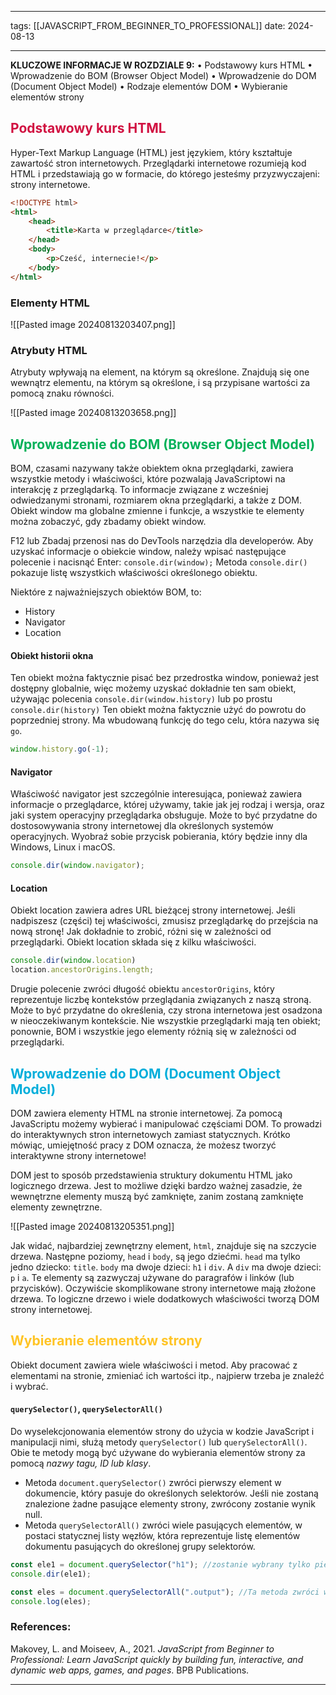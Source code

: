 
--- 
tags: [[JAVASCRIPT_FROM_BEGINNER_TO_PROFESSIONAL]]
date: 2024-08-13

---

**KLUCZOWE INFORMACJE W ROZDZIALE 9:**
	 • Podstawowy kurs HTML
	 • Wprowadzenie do BOM (Browser Object Model)
	 • Wprowadzenie do DOM (Document Object Model)
	 • Rodzaje elementów DOM
	 • Wybieranie elementów strony


## <span style="color: #d11141;">Podstawowy kurs HTML</span>

Hyper-Text Markup Language (HTML) jest językiem, który kształtuje zawartość stron internetowych. Przeglądarki internetowe rozumieją kod HTML i przedstawiają go w formacie, do którego jesteśmy przyzwyczajeni: strony internetowe.

```html
<!DOCTYPE html>
<html>
	<head>
	    <title>Karta w przeglądarce</title>
	</head>
	<body>
	    <p>Cześć, internecie!</p>
	</body>
</html>
```
### Elementy HTML

![[Pasted image 20240813203407.png]]
### Atrybuty HTML

Atrybuty wpływają na element, na którym są określone. Znajdują się one wewnątrz elementu, na którym są określone, i są przypisane wartości za pomocą znaku równości.

![[Pasted image 20240813203658.png]]


## <span style="color: #00b159;">Wprowadzenie do BOM (Browser Object Model)</span>

BOM, czasami nazywany także obiektem okna przeglądarki, zawiera wszystkie metody i właściwości, które pozwalają JavaScriptowi na interakcję z przeglądarką. To informacje związane z wcześniej odwiedzanymi stronami, rozmiarem okna przeglądarki, a także z DOM. Obiekt window ma globalne zmienne i funkcje, a wszystkie te elementy można zobaczyć, gdy zbadamy obiekt window.

F12 lub Zbadaj przenosi nas do DevTools narzędzia dla developerów. Aby uzyskać informacje o obiekcie window, należy wpisać następujące polecenie i nacisnąć Enter: `console.dir(window);` Metoda `console.dir()` pokazuje listę wszystkich właściwości określonego obiektu.

Niektóre z najważniejszych obiektów BOM, to:
- History
- Navigator
- Location

#### Obiekt historii okna

Ten obiekt można faktycznie pisać bez przedrostka window, ponieważ jest dostępny globalnie, więc możemy uzyskać dokładnie ten sam obiekt, używając polecenia `console.dir(window.history)` lub po prostu `console.dir(history)` Ten obiekt można faktycznie użyć do powrotu do poprzedniej strony. Ma wbudowaną funkcję do tego celu, która nazywa się `go`.
```js
window.history.go(-1);
```

#### Navigator

Właściwość navigator jest szczególnie interesująca, ponieważ zawiera informacje o przeglądarce, której używamy, takie jak jej rodzaj i wersja, oraz jaki system operacyjny przeglądarka obsługuje. Może to być przydatne do dostosowywania strony internetowej dla określonych systemów operacyjnych. Wyobraź sobie przycisk pobierania, który będzie inny dla Windows, Linux i macOS.
```js
console.dir(window.navigator);
```

#### Location

Obiekt location zawiera adres URL bieżącej strony internetowej. Jeśli nadpiszesz (części) tej właściwości, zmusisz przeglądarkę do przejścia na nową stronę! Jak dokładnie to zrobić, różni się w zależności od przeglądarki. Obiekt location składa się z kilku właściwości.
```js
console.dir(window.location)
location.ancestorOrigins.length;
```

Drugie polecenie zwróci długość obiektu `ancestorOrigins`, który reprezentuje liczbę kontekstów przeglądania związanych z naszą stroną. Może to być przydatne do określenia, czy strona internetowa jest osadzona w nieoczekiwanym kontekście. Nie wszystkie przeglądarki mają ten obiekt; ponownie, BOM i wszystkie jego elementy różnią się w zależności od przeglądarki.


## <span style="color: #00aedb;">Wprowadzenie do DOM (Document Object Model)</span>

DOM zawiera elementy HTML na stronie internetowej. Za pomocą JavaScriptu możemy wybierać i manipulować częściami DOM. To prowadzi do interaktywnych stron internetowych zamiast statycznych. Krótko mówiąc, umiejętność pracy z DOM oznacza, że możesz tworzyć interaktywne strony internetowe!

DOM jest to sposób przedstawienia struktury dokumentu HTML jako logicznego drzewa. Jest to możliwe dzięki bardzo ważnej zasadzie, że wewnętrzne elementy muszą być zamknięte, zanim zostaną zamknięte elementy zewnętrzne.

![[Pasted image 20240813205351.png]]

Jak widać, najbardziej zewnętrzny element, `html`, znajduje się na szczycie drzewa. Następne poziomy, `head` i `body`, są jego dziećmi. `head` ma tylko jedno dziecko: `title`. `body` ma dwoje dzieci: `h1` i `div`. A `div` ma dwoje dzieci: `p` i `a`. Te elementy są zazwyczaj używane do paragrafów i linków (lub przycisków). Oczywiście skomplikowane strony internetowe mają złożone drzewa. To logiczne drzewo i wiele dodatkowych właściwości tworzą DOM strony internetowej.

## <span style="color: #ffc425;">Wybieranie elementów strony</span>

Obiekt document zawiera wiele właściwości i metod. Aby pracować z elementami na stronie, zmieniać ich wartości itp., najpierw trzeba je znaleźć i wybrać. 

#### `querySelector()`, `querySelectorAll()`

Do wyselekcjonowania elementów strony do użycia w kodzie JavaScript i manipulacji nimi, służą metody `querySelector()` lub `querySelectorAll()`. Obie te metody mogą być używane do wybierania elementów strony za pomocą *nazwy tagu, ID lub klasy*. 

- Metoda `document.querySelector()` zwróci pierwszy element w dokumencie, który pasuje do określonych selektorów. Jeśli nie zostaną znalezione żadne pasujące elementy strony, zwrócony zostanie wynik null. 
- Metoda `querySelectorAll()` zwróci wiele pasujących elementów, w postaci statycznej listy węzłów, która reprezentuje listę elementów dokumentu pasujących do określonej grupy selektorów.

```js
const ele1 = document.querySelector("h1"); //zostanie wybrany tylko pierwszy nagłówek
console.dir(ele1);

const eles = document.querySelectorAll(".output"); //Ta metoda zwróci wszystkie elementy, które pasują do selektora w formie tablicy. W tym przykładzie będziemy szukać instancji klasy `output`, co można zrobić, dodając przed nazwą klasy kropkę
console.log(eles);
```

### References:

Makovey, L. and Moiseev, A., 2021. _JavaScript from Beginner to Professional: Learn JavaScript quickly by building fun, interactive, and dynamic web apps, games, and pages_. BPB Publications.

---



